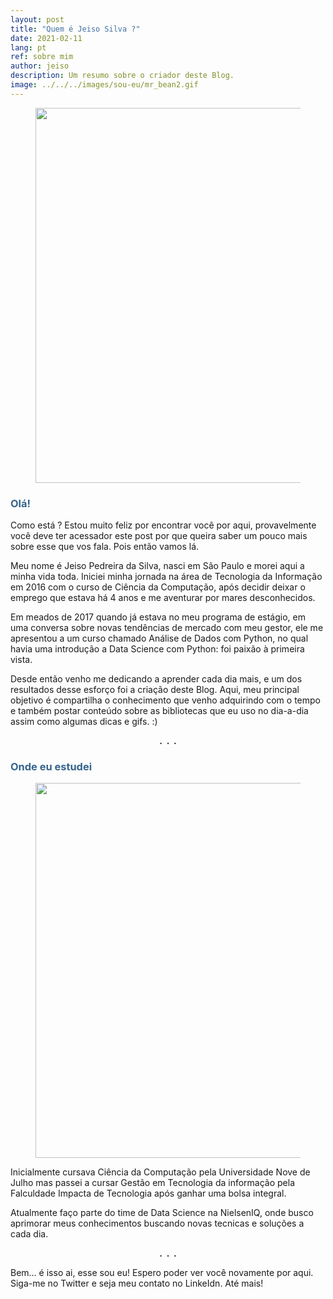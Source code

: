 ```yaml
---
layout: post
title: "Quem é Jeiso Silva ?"
date: 2021-02-11
lang: pt
ref: sobre mim
author: jeiso
description: Um resumo sobre o criador deste Blog.
image: ../../../images/sou-eu/mr_bean2.gif
---
```


<div align="center">
    <figure>
        <img  style="width:600px; margin:0px" src="../../../images/sou-eu/mr_bean2.gif"/>
    </figure>
</div>


### <span style="color:#36648B">Olá!</span>
<p>Como está ? Estou muito feliz por encontrar você por aqui, 
provavelmente você deve ter acessador este post por que queira saber um pouco mais sobre esse que vos fala. Pois então vamos lá.</p>
<p>Meu nome é Jeiso Pedreira da Silva, nasci em São Paulo e morei aqui a minha vida toda. Iniciei minha jornada na área de Tecnologia da Informação em 2016 com o curso de Ciência da Computação, após decidir deixar o emprego que estava há 4 anos e me aventurar por mares desconhecidos.</p>

<p>Em meados de 2017 quando já estava no meu programa de estágio, em uma conversa sobre novas tendências de mercado com meu gestor, ele me apresentou a um curso chamado Análise de Dados com Python, no qual havia uma introdução a Data Science com Python: foi paixão à primeira vista.</p> 

<p>Desde então venho me dedicando a aprender cada dia mais, e um dos resultados desse esforço foi a criação deste Blog. Aqui, meu principal objetivo é compartilha o conhecimento que venho adquirindo com o tempo e também postar conteúdo sobre as bibliotecas que eu uso no dia-a-dia assim como algumas dicas e gifs. :)</p>

<div align="center"> <strong>.&nbsp;&nbsp;.&nbsp;&nbsp;.</strong></div>

### <span style="color:#36648B">Onde eu estudei</span><br>

<div align="center">
    <figure>
        <img  style="width:600px; margin:0px" src="../../../images/sou-eu/harry_potter.gif"/>
    </figure>
</div>


<p>Inicialmente cursava Ciência da Computação pela Universidade Nove de Julho mas passei a cursar Gestão em Tecnologia da informação pela Falculdade Impacta de Tecnologia após ganhar uma bolsa integral.</p>

<p>Atualmente faço parte do time de Data Science na NielsenIQ, onde busco aprimorar meus conhecimentos buscando novas tecnicas e soluções a cada dia.</p>

<div align="center"> <strong>.&nbsp;&nbsp;.&nbsp;&nbsp;.</strong></div>

<p>Bem… é isso ai, esse sou eu! Espero poder ver você novamente por aqui. Siga-me no Twitter e seja meu contato no LinkeIdn. Até mais!</p>




 